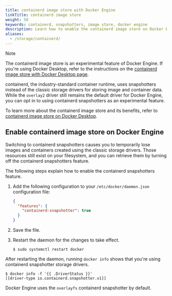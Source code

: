```yaml
---
title: containerd image store with Docker Engine
linkTitle: containerd image store
weight: 50
keywords: containerd, snapshotters, image store, docker engine
description: Learn how to enable the containerd image store on Docker Engine
aliases:
  - /storage/containerd/
---
```


> [!NOTE]
>
> The containerd image store is an experimental feature of Docker Engine.
> If you're using Docker Desktop, refer to the instructions on the
> [containerd image store with Docker Desktop page](/manuals/desktop/features/containerd.md).

containerd, the industry-standard container runtime, uses snapshotters instead
of the classic storage drivers for storing image and container data.
While the `overlay2` driver still remains the default driver for Docker Engine,
you can opt in to using containerd snapshotters as an experimental feature.

To learn more about the containerd image store and its benefits, refer to
[containerd image store on Docker Desktop](/manuals/desktop/features/containerd.md).

## Enable containerd image store on Docker Engine

Switching to containerd snapshotters causes you to temporarily lose images and
containers created using the classic storage drivers.
Those resources still exist on your filesystem, and you can retrieve them by
turning off the containerd snapshotters feature.

The following steps explain how to enable the containerd snapshotters feature.

1. Add the following configuration to your `/etc/docker/daemon.json`
   configuration file:

   ```json
   {
     "features": {
       "containerd-snapshotter": true
     }
   }
   ```

2. Save the file.
3. Restart the daemon for the changes to take effect.

   ```console
   $ sudo systemctl restart docker
   ```

After restarting the daemon, running `docker info` shows that you're using
containerd snapshotter storage drivers.

```console
$ docker info -f '{{ .DriverStatus }}'
[[driver-type io.containerd.snapshotter.v1]]
```

Docker Engine uses the `overlayfs` containerd snapshotter by default.
